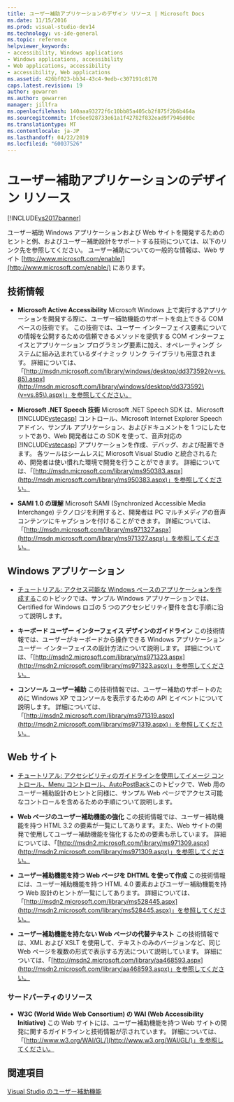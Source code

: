 ```yaml
---
title: ユーザー補助アプリケーションのデザイン リソース | Microsoft Docs
ms.date: 11/15/2016
ms.prod: visual-studio-dev14
ms.technology: vs-ide-general
ms.topic: reference
helpviewer_keywords:
- accessibility, Windows applications
- Windows applications, accessibility
- Web applications, accessibility
- accessibility, Web applications
ms.assetid: 426bf023-bb34-43c4-9edb-c307191c8170
caps.latest.revision: 19
author: gewarren
ms.author: gewarren
manager: jillfra
ms.openlocfilehash: 140aaa93272f6c10bb85a405cb2f875f2b6b464a
ms.sourcegitcommit: 1fc6ee928733e61a1f42782f832ead9f7946d00c
ms.translationtype: MT
ms.contentlocale: ja-JP
ms.lasthandoff: 04/22/2019
ms.locfileid: "60037526"
---
```

# <a name="resources-for-designing-accessible-applications"></a>ユーザー補助アプリケーションのデザイン リソース
[!INCLUDE[vs2017banner](../../includes/vs2017banner.md)]

ユーザー補助 Windows アプリケーションおよび Web サイトを開発するためのヒントと例、およびユーザー補助設計をサポートする技術については、以下のリンク先を参照してください。 ユーザー補助についての一般的な情報は、Web サイト [http://www.microsoft.com/enable/](http://www.microsoft.com/enable/) にあります。  
  
## <a name="technologies"></a>技術情報  
  
- **Microsoft Active Accessibility** Microsoft Windows 上で実行するアプリケーションを開発する際に、ユーザー補助機能のサポートを向上できる COM ベースの技術です。 この技術では、ユーザー インターフェイス要素についての情報を公開するための信頼できるメソッドを提供する COM インターフェイスとアプリケーション プログラミング要素に加え、オペレーティング システムに組み込まれているダイナミック リンク ライブラリも用意されます。 詳細については、「[http://msdn.microsoft.com/library/windows/desktop/dd373592(v=vs.85).aspx](http://msdn.microsoft.com/library/windows/desktop/dd373592\(v=vs.85\).aspx)」を参照してください。  
  
- **Microsoft .NET Speech 技術** Microsoft .NET Speech SDK は、Microsoft [!INCLUDE[vstecasp](../../includes/vstecasp-md.md)] コントロール、Microsoft Internet Explorer Speech アドイン、サンプル アプリケーション、およびドキュメントを 1 つにしたセットであり、Web 開発者はこの SDK を使って、音声対応の [!INCLUDE[vstecasp](../../includes/vstecasp-md.md)] アプリケーションを作成、デバッグ、および配置できます。 各ツールはシームレスに Microsoft Visual Studio と統合されるため、開発者は使い慣れた環境で開発を行うことができます。 詳細については、「[http://msdn.microsoft.com/library/ms950383.aspx](http://msdn.microsoft.com/library/ms950383.aspx)」を参照してください。  
  
- **SAMI 1.0 の理解** Microsoft SAMI (Synchronized Accessible Media Interchange) テクノロジを利用すると、開発者は PC マルチメディアの音声コンテンツにキャプションを付けることができます。 詳細については、「[http://msdn.microsoft.com/library/ms971327.aspx](http://msdn.microsoft.com/library/ms971327.aspx)」を参照してください。  
  
## <a name="windows-applications"></a>Windows アプリケーション  
  
- [チュートリアル: アクセス可能な Windows ベースのアプリケーションを作成する](http://msdn.microsoft.com/library/654c7f2f-1586-480b-9f12-9d9b8f5cc32b)このトピックでは、サンプル Windows アプリケーションでは、Certified for Windows ロゴの 5 つのアクセシビリティ要件を含む手順に沿って説明します。  
  
- **キーボード ユーザー インターフェイス デザインのガイドライン** この技術情報では、ユーザーがキーボードから操作できる Windows アプリケーション ユーザー インターフェイスの設計方法について説明します。 詳細については、「[http://msdn2.microsoft.com/library/ms971323.aspx](http://msdn2.microsoft.com/library/ms971323.aspx)」を参照してください。  
  
- **コンソール ユーザー補助** この技術情報では、ユーザー補助のサポートのために Windows XP でコンソールを表示するための API とイベントについて説明します。 詳細については、「[http://msdn2.microsoft.com/library/ms971319.aspx](http://msdn2.microsoft.com/library/ms971319.aspx)」を参照してください。  
  
## <a name="web-sites"></a>Web サイト  
  
- [チュートリアル: アクセシビリティのガイドラインを使用してイメージ コントロール、Menu コントロール、AutoPostBack](http://msdn.microsoft.com/library/ff7b5021-48b3-46bf-921f-9fe1e0e32202)このトピックで、Web 用のユーザー補助設計のヒントと同様に、サンプル Web ページでアクセス可能なコントロールを含めるための手順について説明します。  
  
- **Web ページのユーザー補助機能の強化** この技術情報では、ユーザー補助機能を持つ HTML 3.2 の要素が一覧にしてあります。また、Web サイトの開発で使用してユーザー補助機能を強化するための要素も示しています。 詳細については、「[http://msdn2.microsoft.com/library/ms971309.aspx](http://msdn2.microsoft.com/library/ms971309.aspx)」を参照してください。  
  
- **ユーザー補助機能を持つ Web ページを DHTML を使って作成** この技術情報には、ユーザー補助機能を持つ HTML 4.0 要素およびユーザー補助機能を持つ Web 設計のヒントが一覧にしてあります。 詳細については、「[http://msdn2.microsoft.com/library/ms528445.aspx](http://msdn2.microsoft.com/library/ms528445.aspx)」を参照してください。  
  
- **ユーザー補助機能を持たない Web ページの代替テキスト** この技術情報では、XML および XSLT を使用して、テキストのみのバージョンなど、同じ Web ページを複数の形式で表示する方法について説明しています。 詳細については、「[http://msdn2.microsoft.com/library/aa468593.aspx](http://msdn2.microsoft.com/library/aa468593.aspx)」を参照してください。  
  
### <a name="third-party-resources"></a>サードパーティのリソース  
  
- **W3C (World Wide Web Consortium) の WAI (Web Accessibility Initiative)** この Web サイトには、ユーザー補助機能を持つ Web サイトの開発に関するガイドラインと技術情報が示されています。 詳細については、「[http://www.w3.org/WAI/GL/](http://www.w3.org/WAI/GL/)」を参照してください。  
  
## <a name="see-also"></a>関連項目  
 [Visual Studio のユーザー補助機能](../../ide/reference/accessibility-features-of-visual-studio.md)

